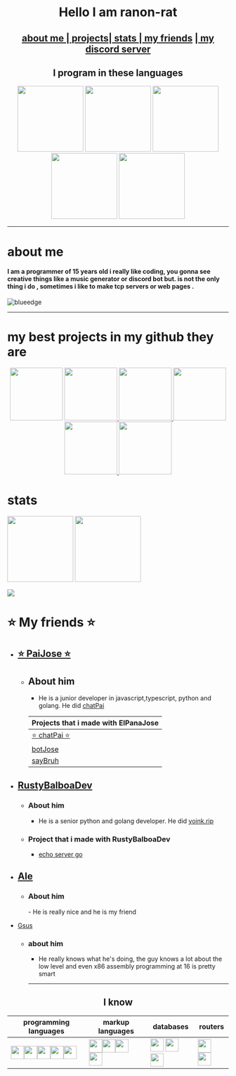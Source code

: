 <h1  align="center">Hello I am ranon-rat</h1>

<h2 align ="center"><a href="#aboutMe">  about me </a>|<a href="#projects">  projects</a>|<a href="#stats"> stats </a>|<a href="#myFriends">  my friends</a> |<a href="https://discord.gg/e52RFh7Cg2"> my discord server</a></h2>


<h2 align = "center"> 
I program in these languages </h2>
<p align="center">
  <a target="_blank" rel="noopener noreferrer" href="https://camo.githubusercontent.com/b19864f800e20ca559cd76b53f377ef65249119ce7a8da98becc200f6ef56e30/68747470733a2f2f7365656b6c6f676f2e636f6d2f696d616765732f4e2f6e6f64656a732d6c6f676f2d464245313232453337372d7365656b6c6f676f2e636f6d2e706e67"><img height="150" src="https://camo.githubusercontent.com/b19864f800e20ca559cd76b53f377ef65249119ce7a8da98becc200f6ef56e30/68747470733a2f2f7365656b6c6f676f2e636f6d2f696d616765732f4e2f6e6f64656a732d6c6f676f2d464245313232453337372d7365656b6c6f676f2e636f6d2e706e67" data-canonical-src="https://seeklogo.com/images/N/nodejs-logo-FBE122E377-seeklogo.com.png" style="max-width:100%;"></a>
    <a target="_blank" rel="noopener noreferrer" href="https://camo.githubusercontent.com/9255dba4a9ad5a906afd63a77b2d3498cbd7fa527008a417968683f5e8e545b2/68747470733a2f2f75706c6f61642e77696b696d656469612e6f72672f77696b6970656469612f636f6d6d6f6e732f7468756d622f342f34632f547970657363726970745f6c6f676f5f323032302e7376672f3132303070782d547970657363726970745f6c6f676f5f323032302e7376672e706e67"><img height="150" src="https://camo.githubusercontent.com/9255dba4a9ad5a906afd63a77b2d3498cbd7fa527008a417968683f5e8e545b2/68747470733a2f2f75706c6f61642e77696b696d656469612e6f72672f77696b6970656469612f636f6d6d6f6e732f7468756d622f342f34632f547970657363726970745f6c6f676f5f323032302e7376672f3132303070782d547970657363726970745f6c6f676f5f323032302e7376672e706e67" data-canonical-src="https://upload.wikimedia.org/wikipedia/commons/thumb/4/4c/Typescript_logo_2020.svg/1200px-Typescript_logo_2020.svg.png" style="max-width:100%;"></a>
  <a target="_blank" rel="noopener noreferrer" href="https://camo.githubusercontent.com/82a5f91b3c5f8ff699f9a79ef46a81b3c7800d7e8e63651b1a75810f24106b0e/68747470733a2f2f63646e2e646973636f72646170702e636f6d2f656d6f6a69732f3739353534343133343431363732383036352e676966"><img height="150" src="https://camo.githubusercontent.com/82a5f91b3c5f8ff699f9a79ef46a81b3c7800d7e8e63651b1a75810f24106b0e/68747470733a2f2f63646e2e646973636f72646170702e636f6d2f656d6f6a69732f3739353534343133343431363732383036352e676966" data-canonical-src="https://cdn.discordapp.com/emojis/795544134416728065.gif" style="max-width:100%;"></a>
  <a target="_blank" rel="noopener noreferrer" href="https://camo.githubusercontent.com/5ff8c4958c84d260a95ab0a2413c37728b9f43c25c5f82e20ca9c0918a76e84d/68747470733a2f2f75706c6f61642e77696b696d656469612e6f72672f77696b6970656469612f636f6d6d6f6e732f7468756d622f312f31382f49534f5f432532422532425f4c6f676f2e7376672f3132303070782d49534f5f432532422532425f4c6f676f2e7376672e706e67"><img height="150" src="https://camo.githubusercontent.com/5ff8c4958c84d260a95ab0a2413c37728b9f43c25c5f82e20ca9c0918a76e84d/68747470733a2f2f75706c6f61642e77696b696d656469612e6f72672f77696b6970656469612f636f6d6d6f6e732f7468756d622f312f31382f49534f5f432532422532425f4c6f676f2e7376672f3132303070782d49534f5f432532422532425f4c6f676f2e7376672e706e67" data-canonical-src="https://upload.wikimedia.org/wikipedia/commons/thumb/1/18/ISO_C%2B%2B_Logo.svg/1200px-ISO_C%2B%2B_Logo.svg.png" style="max-width:100%;"></a>
  <a target="_blank" rel="noopener noreferrer" href="https://camo.githubusercontent.com/bf64345adc6adfb2cb30950f35c2f1f1ef08a64c4df1b44426655f9906981998/68747470733a2f2f63646e2e646973636f72646170702e636f6d2f656d6f6a69732f3739363139353737333037343633363830312e6769663f763d31"><img height="150" src="https://camo.githubusercontent.com/bf64345adc6adfb2cb30950f35c2f1f1ef08a64c4df1b44426655f9906981998/68747470733a2f2f63646e2e646973636f72646170702e636f6d2f656d6f6a69732f3739363139353737333037343633363830312e6769663f763d31" data-canonical-src="https://cdn.discordapp.com/emojis/796195773074636801.gif?v=1" style="max-width:100%;"></a>
</p>

---

<h1 id="aboutMe"> about me</h1>
<h4> I am a programmer of 15 years old i really like coding, you gonna see creative things like a music generator or discord bot but. is not the only thing i do , sometimes i like to make tcp servers or web pages .</h4>
<img src="https://komarev.com/ghpvc/?username=ranon-rat" alt="blueedge"/>

---

<h1 id ="projects"> my best projects in my github they are </h1>
<p align="center">                 
<a href="https://github.com/pythonBoy123/redditReplaceHumans">
  <img height=120 src="https://github-readme-stats.vercel.app/api/pin/?username=ranon-rat&repo=redditReplaceHumans&show_owner=true&theme=tokyonight"></a>
 </a>
<a href="https://github.com/ranon-rat/neuralTextGenerator">
   <img height=120 src="https://github-readme-stats.vercel.app/api/pin/?username=ranon-rat&repo=neuralTextGenerator&show_owner=true&theme=tokyonight">
 </a>
<a href="https://github.com/ranon-rat/FractalsGolang">
   <img height=120 src="https://github-readme-stats.vercel.app/api/pin/?username=ranon-rat&repo=FractalsGolang&show_owner=true&theme=tokyonight">
 </a>
<a href="https://github.com/ranon-rat/echo-server-go"
  <img height=120 src="https://github-readme-stats.vercel.app/api/pin/?username=ranon-rat&repo=echo-server-go&show_owner=true&theme=tokyonight">
 </a>
<a href="https://github.com/ranon-rat/when-haces-tus-momos-en-consola">
  <img height=120 src="https://github-readme-stats.vercel.app/api/pin/?username=ranon-rat&repo=when-haces-tus-momos-en-consola&show_owner=true&theme=tokyonight">
</a>
<a href="https://github.com/ranon-rat/golang-remote">
  <img height=120 src="https://github-readme-stats.vercel.app/api/pin/?username=ranon-rat&repo=golang-remote&show_owner=true&theme=tokyonight">
  </a>
  <a href="https://github.com/ranon-rat/sayBruh">
  <img height=120 src="https://github-readme-stats.vercel.app/api/pin/?username=ranon-rat&repo=sayBruh&show_owner=true&theme=tokyonight">
  </a>
  </p>

<h1 id ="stats"> stats</h1>

<p>
<img height=150 src="https://github-readme-stats.vercel.app/api/top-langs/?username=ranon-rat&layout=compact&theme=tokyonight&hide=html">
<img height=150 src="https://github-readme-stats.vercel.app/api?username=ranon-rat&count_private=true&show_icons=true&theme=tokyonight">
</p>

<img src="https://komarev.com/ghpvc/?username=ranon-rat">

<h1 id="myFriends"> ⭐️ My friends ⭐️</h1>

- <h2><a href="https://github.com/paijose"> ⭐️ PaiJose ⭐️</a></h2>

  - <h2>About him</h2>

    - He is a junior developer in javascript,typescript, python and golang. He did <a href="https://chat-pai.herokuapp.com/"> chatPai </a>

    | Projects that i made with ElPanaJose                            |
    | --------------------------------------------------------------- |
    | <a href="https://chat-pai.herokuapp.com/"> ⭐️ chatPai ⭐️ </a> |
    | <a href="https://github.com/ELPanaJose/BotJose"> botJose</a>    |
    | <a href="https://github.com/ranon-rat/sayBruh">sayBruh</a>      |

- <h2><a href="https://github.com/RustyBalboadev"> RustyBalboaDev</a> </h2>

  - <h3> About him</h3>

    - He is a senior python and golang developer. He did <a href="https://yoink.rip/">yoink.rip</a>

  - <h3> Project that i made with RustyBalboaDev</h3>

    - <a href="https://github.com/ranon-rat/echo-server-go">echo server go</a>
- ## [Ale](https://github.com/ale444113)
  - <h3> About him</h3>
    - He is really nice and he is my friend 
- [Gsus](https://github.com/CyberGsus) 
  - ### about him
    - He really knows what he's doing, the guy knows a lot about the low level and even x86 assembly programming at 16 is pretty smart 
    ---
 <h2 align ="center" >I know</h2>
<p align="center" >
<center>

| programming languages                                                                                                                                                                                                                                                                                                                                                                                                                                                                                                                           | markup languages                                                                                                                                                                                                                                                                                                                                                                        | databases                                                                                                                                                                                                                                                                                                                                          | routers                                                                                                                                                                    |
| ----------------------------------------------------------------------------------------------------------------------------------------------------------------------------------------------------------------------------------------------------------------------------------------------------------------------------------------------------------------------------------------------------------------------------------------------------------------------------------------------------------------------------------------------- | --------------------------------------------------------------------------------------------------------------------------------------------------------------------------------------------------------------------------------------------------------------------------------------------------------------------------------------------------------------------------------------- | -------------------------------------------------------------------------------------------------------------------------------------------------------------------------------------------------------------------------------------------------------------------------------------------------------------------------------------------------- | -------------------------------------------------------------------------------------------------------------------------------------------------------------------------- |
| <img height=30 src= "https://seeklogo.com/images/N/nodejs-logo-FBE122E377-seeklogo.com.png"><img height=30 src="https://upload.wikimedia.org/wikipedia/commons/thumb/4/4c/Typescript_logo_2020.svg/1200px-Typescript_logo_2020.svg.png"><img height=30  src="https://cdn.discordapp.com/emojis/795544134416728065.gif"><img height=30 src = "https://upload.wikimedia.org/wikipedia/commons/thumb/1/18/ISO_C%2B%2B_Logo.svg/1200px-ISO_C%2B%2B_Logo.svg.png"><img height=30 src="https://cdn.discordapp.com/emojis/796195773074636801.gif?v=1"> | <img height = 30 src="https://image.flaticon.com/icons/png/512/1216/1216733.png"><img height = 30 src="https://cdn.pixabay.com/photo/2017/08/05/11/16/logo-2582747_1280.png"><img height=30 src="https://upload.wikimedia.org/wikipedia/commons/thumb/4/48/Markdown-mark.svg/1280px-Markdown-mark.svg.png"> <img height=30 src="https://image.flaticon.com/icons/png/512/29/29611.png"> | <img height=30 src="https://upload.wikimedia.org/wikipedia/commons/thumb/3/38/SQLite370.svg/1200px-SQLite370.svg.png"> <img height=30 src="https://upload.wikimedia.org/wikipedia/commons/thumb/2/29/Postgresql_elephant.svg/1200px-Postgresql_elephant.svg.png"> <img height =30 src="https://download.logo.wine/logo/MySQL/MySQL-Logo.wine.png"> | <img height=30 src="https://miro.medium.com/max/400/1*dQnbv0c36h6ijsocaRWksQ.png"> <img height=30 src="https://www.sourcefuse.com/wp-content/uploads/2018/11/express.png"> |

</center>
</p>
